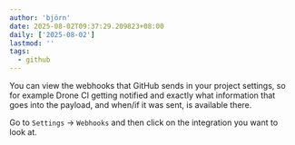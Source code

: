 ```yaml
---
author: 'björn'
date: 2025-08-02T09:37:29.209823+08:00
daily: ['2025-08-02']
lastmod: ''
tags:
  - github
---
```

You can view the webhooks that GitHub sends in your project settings, so for example Drone CI getting notified and exactly what information that goes into the payload, and when/if it was sent, is available there.
  
Go to `Settings` -> `Webhooks` and then click on the integration you want to look at.
